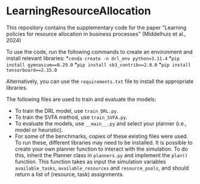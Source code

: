 # LearningResourceAllocation

This repository contains the supplementary code for the paper "Learning policies for resource allocation in business processes" (Middelhuis et al., 2024)

To use the code, run the following commands to create an environment and install relevant libraries:
*```conda create -n drl_env python=3.11.4```
*```pip install gymnasium==0.29.0```
*```pip install sb3_contrib==2.0.0```
*```pip install tensorboard==2.15.0```

Alternatively, you can use the `requirements.txt` file to install the appropriate libraries.

The following files are used to train and evaluate the models:
* To train the DRL model, use `train_DRL.py`.
* To train the SVFA method, use `train_SVFA.py`.
* To evaluate the models, use `__main__.py` and select your planner (i.e., model or heuristic).
* For some of the benchmarks, copies of these existing files were used. To run these, different libraries may need to be installed.
It is possible to create your own planner function to interact with the simulation. To do this, inherit the Planner class in `planners.py` and implement the `plan()` function. This function takes as input the simulation variables `available_tasks`, `available_resources` and `resource_pools`, and should return a list of (resource, task) assignments.
